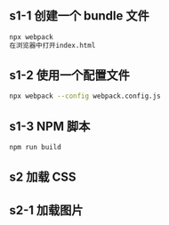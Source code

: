 ## s1-1 创建一个 bundle 文件

```bash
npx webpack
在浏览器中打开index.html
```

## s1-2 使用一个配置文件

```bash
npx webpack --config webpack.config.js
```

## s1-3 NPM 脚本

```bash
npm run build
```

## s2 加载 CSS

## s2-1 加载图片
